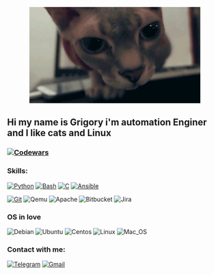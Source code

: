 <div id="header" align="center">
  <img src="https://github.com/pcade/pcade/blob/main/gif_git.gif"/>
</div>

## Hi my name is Grigory i'm automation Enginer and I like cats and Linux

###  [![Codewars](https://www.codewars.com/users/pcade/badges/small)](https://www.codewars.com/users/pcade)


###  Skills:
[![Python](https://img.shields.io/badge/-Python-<COLOR>?style=social&logo=python)](https://github.com/pcade/python_library)
[![Bash](https://img.shields.io/badge/-Bash-white?style=social&logo=powershell)](https://github.com/pcade/bash_library)
[![C](https://img.shields.io/badge/-C-<COLOR>?style=social&logo=C)](https://github.com/pcade/Cansi)
[![Ansible](https://img.shields.io/badge/-Ansible-<COLOR>?style=social&logo=ansible)](https://github.com/pcade/ansible_library)

[![Git](https://img.shields.io/badge/-Git-<COLOR>?style=social&logo=git)](https://github.com/pcade)
![Qemu](https://img.shields.io/badge/-Qemu-<COLOR>?style=social&logo=qemu)
![Apache](https://img.shields.io/badge/-Apache-<COLOR>?style=social&logo=apache)
![Bitbucket](https://img.shields.io/badge/-Bitbucket-<COLOR>?style=social&logo=bitbucket)
![Jira](https://img.shields.io/badge/-Jira-<COLOR>?style=social&logo=jira)


### OS in love
![Debian](https://img.shields.io/badge/-Debian-<COLOR>?style=social&logo=debian)
![Ubuntu](https://img.shields.io/badge/-Ubuntu-<COLOR>?style=social&logo=Ubuntu)
![Centos](https://img.shields.io/badge/-Centos-<COLOR>?style=social&logo=Centos)
![Linux](https://img.shields.io/badge/-And_other_Linux-<COLOR>?style=social&logo=linux)
![Mac_OS](https://img.shields.io/badge/-Mac_OS-<COLOR>?style=social&logo=macos)



###  Contact with me:
[![Telegram](https://img.shields.io/badge/-Telegram-blue?style=for-the-badge&logo=telegram)](https://t.me/gpcade)
[![Gmail](https://img.shields.io/badge/-Gmail-white?style=for-the-badge&logo=gmail)](https://pahomovgrigorii@gmail.com)

